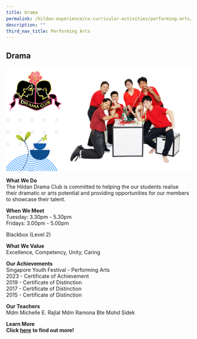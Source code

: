 ```yaml
---
title: Drama
permalink: /hildan-experience/co-curricular-activities/performing-arts/drama-club/
description: ""
third_nav_title: Performing Arts
---
```

Drama
-----

![](/images/CCA/Drama%20Club%202023.png)


**What We Do** <br>
The Hildan Drama Club is committed to helping the our students realise their dramatic or arts potential and providing opportunities for our members to showcase their talent. <br>
  
**When We Meet** <br>
Tuesday: 3.30pm - 5.30pm<br>
Fridays: 3.00pm - 5.00pm<br>

Blackbox (Level 2) <br>

**What We Value** <br>
Excellence, Competency, Unity, Caring <br>


**Our Achievements**<br>
Singapore Youth Festival - Performing Arts<br>
2023 - Certificate of Achievement<br>
2019 -&nbsp;Certificate of Distinction<br>
2017 -&nbsp;Certificate of Distinction  
2015 -&nbsp;Certificate of Distinction

**Our Teachers** <br>
Mdm Michelle E. Rajlal 
Mdm Ramona Bte Mohd Sidek <br>

**Learn More** <br>
**Click&nbsp;[here](/files/CCA/dramaclub.pdf)**&nbsp;**to find out more!**  
